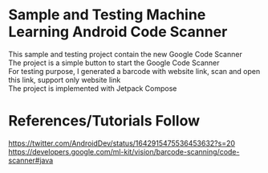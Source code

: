 # Sample and Testing Machine Learning Android Code Scanner
This sample and testing project contain the new Google Code Scanner <br />
The project is a simple button to start the Google Code Scanner <br />
For testing purpose, I generated a barcode with website link, scan and open this link, support only website link <br />
The project is implemented with Jetpack Compose <br />

# References/Tutorials Follow
https://twitter.com/AndroidDev/status/1642915475536453632?s=20 <br />
https://developers.google.com/ml-kit/vision/barcode-scanning/code-scanner#java